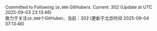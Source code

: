 Committed to Following `10,000` GitHubers. Current: <!-- FOLLOWING_COUNT -->302<!-- FOLLOWING_COUNT --> (Update at UTC <!-- LAST_UPDATED -->2025-09-03 23:13:46<!-- LAST_UPDATED -->)<br>
致力于关注`10,000`个GitHuber。当前：<!-- FOLLOWING_COUNT -->302<!-- FOLLOWING_COUNT --> (更新于北京时间 <!-- LAST_UPDATED_CST -->2025-09-04 07:13:46<!-- LAST_UPDATED_CST -->)

